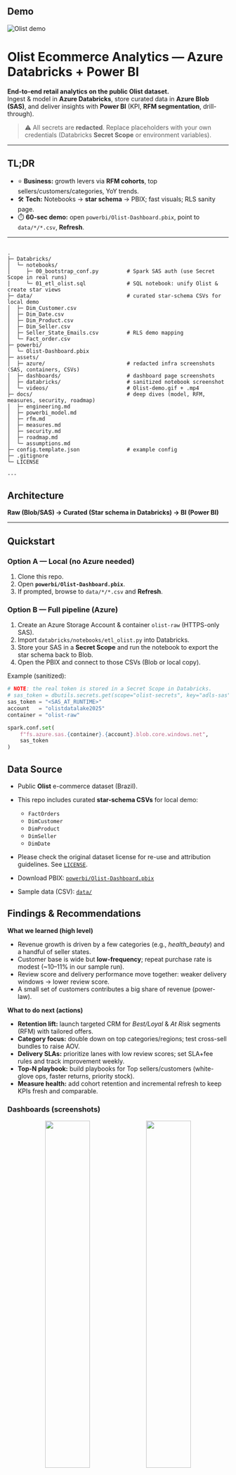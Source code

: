 
## Demo

![Olist demo](assets/videos/Olist-demo.gif)

# Olist Ecommerce Analytics — Azure Databricks + Power BI

**End-to-end retail analytics on the public Olist dataset.**  
Ingest & model in **Azure Databricks**, store curated data in **Azure Blob (SAS)**, and deliver insights with **Power BI** (KPI, **RFM segmentation**, drill-through).

> ⚠️ All secrets are **redacted**. Replace placeholders with your own credentials (Databricks **Secret Scope** or environment variables).

---

## TL;DR

- ⭐ **Business:** growth levers via **RFM cohorts**, top sellers/customers/categories, YoY trends.  
- 🛠️ **Tech:** Notebooks → **star schema** → PBIX; fast visuals; RLS sanity page.  
- ⏱️ **60-sec demo:** open `powerbi/Olist-Dashboard.pbix`, point to `data/*/*.csv`, **Refresh**.


---



```

.
├─ Databricks/
│  └─ notebooks/
│     ├─ 00_bootstrap_conf.py         # Spark SAS auth (use Secret Scope in real runs)
│     └─ 01_etl_olist.sql             # SQL notebook: unify Olist & create star views
├─ data/                              # curated star-schema CSVs for local demo
│  ├─ Dim_Customer.csv
│  ├─ Dim_Date.csv
│  ├─ Dim_Product.csv
│  ├─ Dim_Seller.csv
│  ├─ Seller_State_Emails.csv         # RLS demo mapping
│  └─ Fact_order.csv                  
├─ powerbi/
│  └─ Olist-Dashboard.pbix
├─ assets/
│  ├─ azure/                          # redacted infra screenshots (SAS, containers, CSVs)
│  ├─ dashboards/                     # dashboard page screenshots
│  ├─ databricks/                     # sanitized notebook screenshot
│  └─ videos/                         # Olist-demo.gif + .mp4 
├─ docs/                              # deep dives (model, RFM, measures, security, roadmap)
│  ├─ engineering.md
│  ├─ powerbi_model.md
│  ├─ rfm.md
│  ├─ measures.md
│  ├─ security.md
│  ├─ roadmap.md
│  └─ assumptions.md
├─ config.template.json               # example config 
├─ .gitignore
└─ LICENSE

---
```

## Architecture

**Raw (Blob/SAS) → Curated (Star schema in Databricks) → BI (Power BI)**  


---

## Quickstart

### Option A — Local (no Azure needed)

1. Clone this repo.  
2. Open **`powerbi/Olist-Dashboard.pbix`**.  
3. If prompted, browse to `data/*/*.csv` and **Refresh**.

### Option B — Full pipeline (Azure)

1. Create an Azure Storage Account & container `olist-raw` (HTTPS-only SAS).  
2. Import `databricks/notebooks/etl_olist.py` into Databricks.  
3. Store your SAS in a **Secret Scope** and run the notebook to export the star schema back to Blob.  
4. Open the PBIX and connect to those CSVs (Blob or local copy).



Example (sanitized):

```python
# NOTE: the real token is stored in a Secret Scope in Databricks.
# sas_token = dbutils.secrets.get(scope="olist-secrets", key="adls-sas")
sas_token = "<SAS_AT_RUNTIME>"
account   = "olistdatalake2025"
container = "olist-raw"

spark.conf.set(
    f"fs.azure.sas.{container}.{account}.blob.core.windows.net",
    sas_token
)

```

## Data Source
- Public **Olist** e-commerce dataset (Brazil).
- This repo includes curated **star-schema CSVs** for local demo:
  - `FactOrders`
  - `DimCustomer`
  - `DimProduct`
  - `DimSeller`
  - `DimDate`
- Please check the original dataset license for re-use and attribution guidelines. See [`LICENSE`](LICENSE).

- Download PBIX: [`powerbi/Olist-Dashboard.pbix`](powerbi/Olist-Dashboard.pbix)
- Sample data (CSV): [`data/`](data/)




## Findings & Recommendations

**What we learned (high level)**  
- Revenue growth is driven by a few categories (e.g., *health_beauty*) and a handful of seller states.  
- Customer base is wide but **low-frequency**; repeat purchase rate is modest (~10–11% in our sample run).  
- Review score and delivery performance move together: weaker delivery windows → lower review score.  
- A small set of customers contributes a big share of revenue (power-law).  

**What to do next (actions)**  
- **Retention lift:** launch targeted CRM for *Best/Loyal* & *At Risk* segments (RFM) with tailored offers.  
- **Category focus:** double down on top categories/regions; test cross-sell bundles to raise AOV.  
- **Delivery SLAs:** prioritize lanes with low review scores; set SLA+fee rules and track improvement weekly.  
- **Top-N playbook:** build playbooks for Top sellers/customers (white-glove ops, faster returns, priority stock).  
- **Measure health:** add cohort retention and incremental refresh to keep KPIs fresh and comparable.


### Dashboards (screenshots)

<p align="center">
  <img src="assets/dashboards/Performance_overview.png" width="45%"/>
  <img src="assets/dashboards/Performance_overview2.png" width="45%"/>
</p>

<p align="center">
  <img src="assets/dashboards/Customer_segmentation%20(RFM).png" width="45%"/>
  <img src="assets/dashboards/drillthrough%201%20seller%20insight.png" width="45%"/>
</p>

<p align="center">
  <img src="assets/dashboards/drillthrough%202%20customers%20performance.png" width="45%"/>
  <img src="assets/dashboards/drillthrough3%20Productcategory%20details.png" width="45%"/>
</p>

<p align="center">
  <img src="assets/dashboards/RLS%20check1.png" width="45%"/>
  <img src="assets/dashboards/RLS%20check2.png" width="45%"/>
</p>

## Azure proofs (redacted)

<p align="center">
  <img src="assets/azure/azure-sas-settings.png" width="45%"/>
  <img src="assets/azure/azure-containers-list.png" width="45%"/>
</p>

<p align="center">
  <img src="assets/azure/azure-csv_data.png" width="45%"/>
</p>
## Data & License
- **Source:** Public *Olist* e-commerce dataset (Brazil).
- This repo includes curated **star-schema CSVs** for local demo.
- See [`LICENSE`](LICENSE) and the original Olist license for re-use/attribution.

## Security Notes
- No secrets in this repo. Use **Databricks Secrets** or environment variables.
- Prefer **HTTPS-only SAS**; rotate tokens; restrict IPs where possible.
- If you fork this repo, double-check you didn’t commit any local credentials.

## Roadmap
- Per-state RFM thresholds
- CLTV v1 (ARPU × Margin × Retention / (1–Retention))
- 100% stacked “RFM Mix %”
- Incremental refresh & cohort/time-dynamic RFM
- Delta Lake (Bronze/Silver/Gold) via `abfss://`
- Data quality checks & parameterized pipelines


